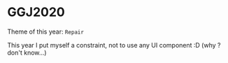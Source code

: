 # GGJ2020

Theme of this year: ``Repair``

This year I put myself a constraint, not to use any UI component :D (why ? don't know...)